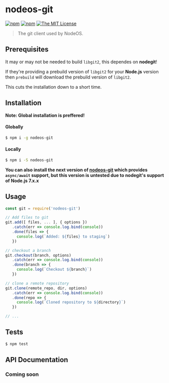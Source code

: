 # nodeos-git

[![npm](https://img.shields.io/npm/v/nodeos-git.svg?style=flat-square)](https://www.npmjs.org/package/nodeos-git)
[![npm](https://img.shields.io/npm/dm/nodeos-git.svg?style=flat-square)](https://www.npmjs.org/package/nodeos-git)
[![The MIT License](https://img.shields.io/badge/license-MIT-orange.svg?style=flat-square)](http://opensource.org/licenses/MIT)

> The git client used by NodeOS.

## Prerequisites

It may or may not be needed to build `libgit2`, this dependes on **nodegit**!

If they're providing a prebuild version of `libgit2` for your **Node.js** version
then `prebuild` will download the prebuild version of `libgit2`.

This cuts the installation down to a short time.

## Installation

**Note: Global installation is preffered!**

#### Globally
```sh
$ npm i -g nodeos-git
```

#### Locally
```sh
$ npm i -S nodeos-git
```

**You can also install the next version of
[nodeos-git](https://github.com/luii/nodeos-git/tree/next)
which provides `async/await` support, but this version is untested due to
nodegit's support of Node.js 7.x.x**

## Usage
```js
const git = require('nodeos-git')

// Add files to git
git.add([ files, ... ], { options })
   .catch(err => console.log.bind(console))
   .done(files => {
     console.log(`Added: ${files} to staging`)
   })

// checkout a branch
git.checkout(branch, options)
   .catch(err => console.log.bind(console))
   .done(branch => {
     console.log(`Checkout ${branch}`)
   })

// clone a remote repository
git.clone(remote_repo, dir, options)
   .catch(err => console.log.bind(console))
   .done(repo => {
     console.log(`Cloned repository to ${directory}`)
   })

// ...
```

## Tests

```bash
$ npm test
```

## API Documentation

### Coming soon
